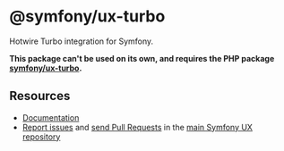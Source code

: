 # @symfony/ux-turbo

Hotwire Turbo integration for Symfony.

**This package can't be used on its own, and requires the PHP package [symfony/ux-turbo](https://github.com/symfony/ux/tree/2.x/src/Turbo).**

## Resources

-   [Documentation](https://symfony.com/bundles/ux-autocomplete/current/index.html)
-   [Report issues](https://github.com/symfony/ux/issues) and
    [send Pull Requests](https://github.com/symfony/ux/pulls)
    in the [main Symfony UX repository](https://github.com/symfony/ux)
